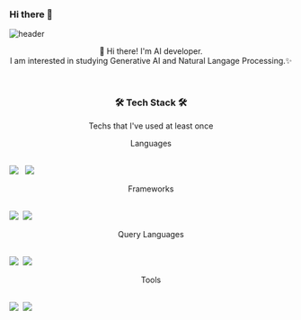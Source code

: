 ### Hi there 👋






<!--https://img.shields.io/badge/{보여질이름}-{배경컬러}?style=for-the-badge&logo={로고이름}&logoColor={로고컬러}-->
<!--
**Twlee95/Twlee95** is a ✨ _special_ ✨ repository because its `README.md` (this file) appears on your GitHub profile.

Here are some ideas to get you started:

- 🔭 I’m currently working on ...
- 🌱 I’m currently learning ...
- 👯 I’m looking to collaborate on ...
- 🤔 I’m looking for help with ...
- 💬 Ask me about ...
- 📫 How to reach me: ...
- 😄 Pronouns: ...
- ⚡ Fun fact: ...
-->



![header](https://capsule-render.vercel.app/api?type=rect&color=gradient&customColorList=0,2,2,5,30&section=header&height=200&text=Lee%20Taewon&animation=fadeIn)

<p align="center">
👋 Hi there! I'm AI developer.
</br>
I am interested in studying Generative AI and Natural Langage Processing.✨
</br>
</p>
</br>







<h3 align="center"><b>🛠 Tech Stack 🛠</b></h3>
<p align="center"> Techs that I've used at least once </p>

<p align='center'> Languages </p>
</br>
<img src="https://img.shields.io/badge/Python-3776AB?style=for-the-badge&logo=python&logoColor=white"/> &nbsp
<img src="https://img.shields.io/badge/C++-00599C?style=for-the-badge&logo=cplusplus&logoColor=white"/>

<p align='center'> Frameworks </p>
</br>
<img src="https://img.shields.io/badge/Pytorch-EE4C2C?style=for-the-badge&logo=pytorch&logoColor=white"/>&nbsp
<img src="https://img.shields.io/badge/Tensorflow-FF6F00?style=for-the-badge&logo=tensorflow&logoColor=white"/>


<p align='center'> Query Languages </p>
</br>
<img src="https://img.shields.io/badge/MySQL-4479A1?style=for-the-badge&logo=MySQL&logoColor=white"/>&nbsp
<img src="https://img.shields.io/badge/Oracle-F80000?style=for-the-badge&logo=oracle&logoColor=white"/>

<p align='center'> Tools </p>
</br>
<img src="https://img.shields.io/badge/Github-444444?style=for-the-badge&logo=GitHub&logoColor=181717">&nbsp
<img src="https://img.shields.io/badge/Git-444444?style=for-the-badge&logo=Git&logoColor=F05032">



</br>
</br>

